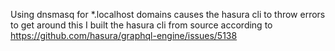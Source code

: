 Using dnsmasq for *.localhost domains causes the hasura cli to throw errors
to get around this I built the hasura cli from source according to
https://github.com/hasura/graphql-engine/issues/5138
